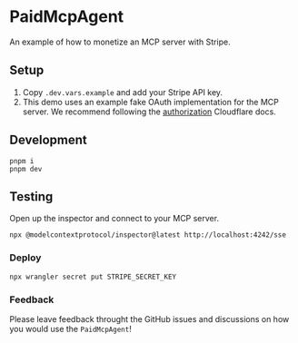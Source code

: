 # PaidMcpAgent

An example of how to monetize an MCP server with Stripe.

## Setup

1. Copy `.dev.vars.example` and add your Stripe API key.
2. This demo uses an example fake OAuth implementation for the MCP server. We recommend following the [authorization](https://developers.cloudflare.com/agents/model-context-protocol/authorization/) Cloudflare docs.

## Development

```
pnpm i
pnpm dev
```

## Testing

Open up the inspector and connect to your MCP server.

```
npx @modelcontextprotocol/inspector@latest http://localhost:4242/sse
```

### Deploy

```
npx wrangler secret put STRIPE_SECRET_KEY
```

### Feedback

Please leave feedback throught the GitHub issues and discussions on how you
would use the `PaidMcpAgent`!
